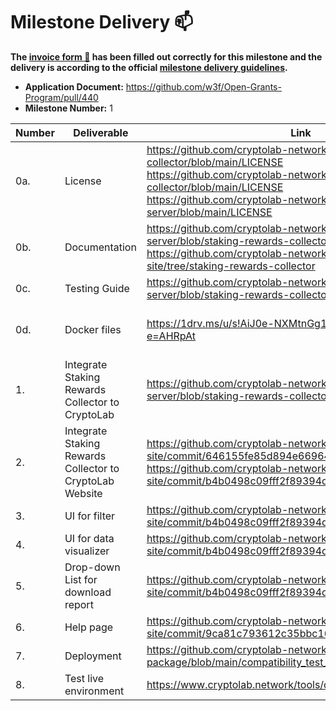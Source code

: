# Milestone Delivery :mailbox:

**The [invoice form :pencil:](https://docs.google.com/forms/d/e/1FAIpQLSdSqj2vYjvpiIytkjcc40Pwl0Eg76WGUAq5L9e8eFuuOegmLw/viewform) has been filled out correctly for this milestone and the delivery is according to the official [milestone delivery guidelines](https://github.com/w3f/General-Grants-Program/blob/master/grants/milestone-deliverables-guidelines.md).**  

* **Application Document:** https://github.com/w3f/Open-Grants-Program/pull/440
* **Milestone Number:** 1

| Number | Deliverable | Link | Notes | 
| ------------- | ------------- | ------------- | ----------- |
| 0a. | License | https://github.com/cryptolab-network/chain-data-collector/blob/main/LICENSE <br> https://github.com/cryptolab-network/chain-data-collector/blob/main/LICENSE <br> https://github.com/cryptolab-network/cryptolab-web-server/blob/main/LICENSE |
| 0b. | Documentation | https://github.com/cryptolab-network/cryptolab-web-server/blob/staking-rewards-collector/README.md <br> https://github.com/cryptolab-network/polkadot-staking-site/tree/staking-rewards-collector| |
| 0c. | Testing Guide | https://github.com/cryptolab-network/cryptolab-web-server/blob/staking-rewards-collector/README.md | |
| 0d. | Docker files | https://1drv.ms/u/s!AiJ0e-NXMtnGg1-G8u29P9--tf5G?e=AHRpAt | Download, decompress it and follow the readme in https://github.com/cryptolab-network/cryptolab-package |
| 1.  | Integrate Staking Rewards Collector to CryptoLab | https://github.com/cryptolab-network/cryptolab-web-server/blob/staking-rewards-collector | | 
| 2.  | Integrate Staking Rewards Collector to CryptoLab Website | https://github.com/cryptolab-network/polkadot-staking-site/commit/646155fe85d894e6696478379ab955aa860aea11 <br> https://github.com/cryptolab-network/polkadot-staking-site/commit/b4b0498c09fff2f89394d2fe0baf07137aed558b | | 
| 3.  | UI for filter | https://github.com/cryptolab-network/polkadot-staking-site/commit/b4b0498c09fff2f89394d2fe0baf07137aed558b | | 
| 4.  | UI for data visualizer | https://github.com/cryptolab-network/polkadot-staking-site/commit/b4b0498c09fff2f89394d2fe0baf07137aed558b | | 
| 5.  | Drop-down List for download report | https://github.com/cryptolab-network/polkadot-staking-site/commit/b4b0498c09fff2f89394d2fe0baf07137aed558b  | |
| 6.  | Help page  |https://github.com/cryptolab-network/polkadot-staking-site/commit/9ca81c793612c35bbc163d22b7a0dcfe00e87855 | |
| 7.  | Deployment | https://github.com/cryptolab-network/cryptolab-package/blob/main/compatibility_test_report.md | |
| 8.  | Test live environment | https://www.cryptolab.network/tools/dotSR | |
